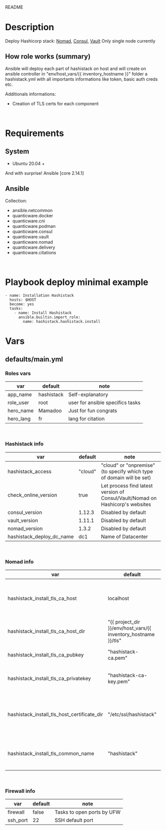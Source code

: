 README
# Description
Deploy Hashicorp stack: [Nomad](https://www.nomadproject.io/), [Consul](https://www.consul.io/), [Vault](https://www.vaultproject.io/)
Only single node currently

## How role works (summary)
Ansible will deploy each part of hashistack on host and will create on ansible controller in "env/host_vars/{{ inventory_hostname }}" folder a hashistack.yml with all importants informations like token, basic auth creds etc.

Additionals informations:
- Creation of TLS certs for each component

&nbsp;

# Requirements

## System
* Ubuntu 20.04 +

And with surprise! Ansible [core 2.14.1]

## Ansible
Collection:

- ansible.netcommon
- quanticware.docker
- quanticware.cni
- quanticware.podman
- quanticware.consul
- quanticware.vault
- quanticware.nomad
- quanticware.delivery
- quanticware.citations

&nbsp;
# Playbook deploy minimal example

```
- name: Installation Hashistack
  hosts: $HOST
  become: yes
  tasks:
    - name: Install Hashistack
      ansible.builtin.import_role:
        name: hashistack.hashistack.install
```

# Vars

## defaults/main.yml

### Roles vars

| var | default | note |
| --- | --- | --- |
| app\_name | hashistack | Self-explanatory |
| role\_user | root | user for ansible specifics tasks |
| hero\_name | Mamadoo | Just for fun congrats |
| hero\_lang | fr | lang for citation |

&nbsp;
### Hashistack info
| var | default | note |
| --- | --- | --- |
| hashistack\_access | "cloud" | "cloud" or "onpremise" (to specify which type of domain will be set) |
| check\_online\_version | true | Let process find latest version of Consul/Vault/Nomad on Hashicorp's websites |
| consul\_version | 1.12.3 | Disabled by default |
| vault\_version | 1.11.1 | Disabled by default |
| nomad\_version | 1.3.2 | Disabled by default |
| hashistack\_deploy\_dc\_name | dc1 | Name of Datacenter |

&nbsp;
### Nomad info
| var | default | note |
| --- | --- | --- |
| hashistack\_install\_tls\_ca\_host | localhost | Which host will use to generate CA authority |
| hashistack\_install\_tls\_ca\_host\_dir | "\{\{ project_dir \}\}/env/host_vars/\{\{ inventory_hostname \}\}/tls" | Where to put CA keys |
| hashistack\_install\_tls\_ca\_pubkey | "hashistack-ca.pem" | Name of CA cerficate |
| hashistack\_install\_tls\_ca\_privatekey | "hashistack-ca-key.pem" | Name of CA private key |
| hashistack\_install\_tls\_host\_certificate\_dir | "/etc/ssl/hashistack" | Where to put CA pubey on target host |
| hashistack\_install\_tls\_common\_name | "hashistack" | Name of common name for CSR Cert |


&nbsp;
### Firewall info
|   var   |   default | note |
|   ---   |   --- | --- |
| firewall |  false | Tasks to open ports by UFW |
| ssh\_port |  22 | SSH default port |
